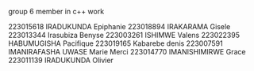 group 6 member in c++ work

223015618 IRADUKUNDA Epiphanie
223018894 IRAKARAMA Gisele
223013344 Irasubiza Benyse
223003261 ISHIMWE Valens
223022395 HABUMUGISHA Pacifique
223019165 Kabarebe denis
223007591 IMANIRAFASHA UWASE Marie Merci
223014770 IMANISHIMIRWE Grace
223011139 IRADUKUNDA Olivier
